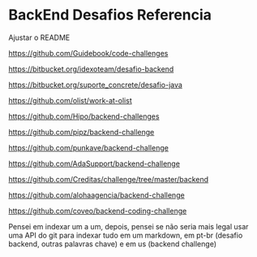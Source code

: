 # BackEnd Desafios Referencia

Ajustar o README

https://github.com/Guidebook/code-challenges

https://bitbucket.org/idexoteam/desafio-backend

https://bitbucket.org/suporte_concrete/desafio-java

https://github.com/olist/work-at-olist

https://github.com/Hipo/backend-challenges

https://github.com/pipz/backend-challenge

https://github.com/punkave/backend-challenge

https://github.com/AdaSupport/backend-challenge

https://github.com/Creditas/challenge/tree/master/backend

https://github.com/alohaagencia/backend-challenge

https://github.com/coveo/backend-coding-challenge

Pensei em indexar um a um, depois, pensei se não seria mais legal usar uma API do git para indexar tudo em um markdown, em pt-br (desafio backend, outras palavras chave) e em us (backend challenge)

